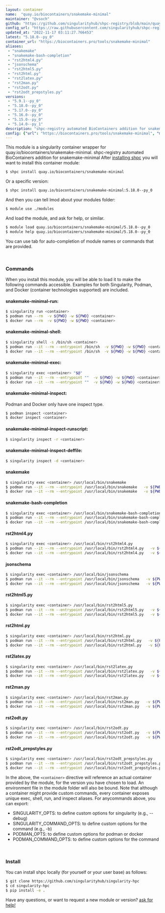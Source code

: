 ```yaml
---
layout: container
name:  "quay.io/biocontainers/snakemake-minimal"
maintainer: "@vsoch"
github: "https://github.com/singularityhub/shpc-registry/blob/main/quay.io/biocontainers/snakemake-minimal/container.yaml"
config_url: "https://raw.githubusercontent.com/singularityhub/shpc-registry/main/quay.io/biocontainers/snakemake-minimal/container.yaml"
updated_at: "2022-11-17 03:11:27.766453"
latest: "5.18.0--py_0"
container_url: "https://biocontainers.pro/tools/snakemake-minimal"
aliases:
 - "snakemake"
 - "snakemake-bash-completion"
 - "rst2html4.py"
 - "jsonschema"
 - "rst2html5.py"
 - "rst2html.py"
 - "rst2latex.py"
 - "rst2man.py"
 - "rst2odt.py"
 - "rst2odt_prepstyles.py"
versions:
 - "5.9.1--py_0"
 - "5.18.0--py_0"
 - "5.17.0--py_0"
 - "5.16.0--py_0"
 - "5.15.0--py_0"
 - "5.14.0--py_1"
description: "shpc-registry automated BioContainers addition for snakemake-minimal"
config: {"url": "https://biocontainers.pro/tools/snakemake-minimal", "maintainer": "@vsoch", "description": "shpc-registry automated BioContainers addition for snakemake-minimal", "latest": {"5.18.0--py_0": "sha256:887a52ddbfd7ab338974941c1f699744773652bff7585a5b17884eb81fe8ef21"}, "tags": {"5.9.1--py_0": "sha256:46611f4b19c9f6e11d9a159af8ded402e59d78d24f2dac6fec24210fde8c602c", "5.18.0--py_0": "sha256:887a52ddbfd7ab338974941c1f699744773652bff7585a5b17884eb81fe8ef21", "5.17.0--py_0": "sha256:078abd9fb362f20f870e5af7e84b0fc820b89734b2baaed5d781a2a37b81b44e", "5.16.0--py_0": "sha256:a0b11db100a14b3fc369db17bb097ca78d255f6403284cd104c61f1ae70cea2f", "5.15.0--py_0": "sha256:9e1724dc99a4a8dcf77ceac11748c66778ebf747d4f8bf622bf600c0b86ada5e", "5.14.0--py_1": "sha256:767af568eb20a31325ff128c2df6a507c54a6e2700a08856ed5b593d11b78c1f"}, "docker": "quay.io/biocontainers/snakemake-minimal", "aliases": {"snakemake": "/usr/local/bin/snakemake", "snakemake-bash-completion": "/usr/local/bin/snakemake-bash-completion", "rst2html4.py": "/usr/local/bin/rst2html4.py", "jsonschema": "/usr/local/bin/jsonschema", "rst2html5.py": "/usr/local/bin/rst2html5.py", "rst2html.py": "/usr/local/bin/rst2html.py", "rst2latex.py": "/usr/local/bin/rst2latex.py", "rst2man.py": "/usr/local/bin/rst2man.py", "rst2odt.py": "/usr/local/bin/rst2odt.py", "rst2odt_prepstyles.py": "/usr/local/bin/rst2odt_prepstyles.py"}}
---
```


This module is a singularity container wrapper for quay.io/biocontainers/snakemake-minimal.
shpc-registry automated BioContainers addition for snakemake-minimal
After [installing shpc](#install) you will want to install this container module:


```bash
$ shpc install quay.io/biocontainers/snakemake-minimal
```

Or a specific version:

```bash
$ shpc install quay.io/biocontainers/snakemake-minimal:5.18.0--py_0
```

And then you can tell lmod about your modules folder:

```bash
$ module use ./modules
```

And load the module, and ask for help, or similar.

```bash
$ module load quay.io/biocontainers/snakemake-minimal/5.18.0--py_0
$ module help quay.io/biocontainers/snakemake-minimal/5.18.0--py_0
```

You can use tab for auto-completion of module names or commands that are provided.

<br>

### Commands

When you install this module, you will be able to load it to make the following commands accessible.
Examples for both Singularity, Podman, and Docker (container technologies supported) are included.

#### snakemake-minimal-run:

```bash
$ singularity run <container>
$ podman run --rm  -v ${PWD} -w ${PWD} <container>
$ docker run --rm  -v ${PWD} -w ${PWD} <container>
```

#### snakemake-minimal-shell:

```bash
$ singularity shell -s /bin/sh <container>
$ podman run --it --rm --entrypoint /bin/sh  -v ${PWD} -w ${PWD} <container>
$ docker run --it --rm --entrypoint /bin/sh  -v ${PWD} -w ${PWD} <container>
```

#### snakemake-minimal-exec:

```bash
$ singularity exec <container> "$@"
$ podman run --it --rm --entrypoint ""  -v ${PWD} -w ${PWD} <container> "$@"
$ docker run --it --rm --entrypoint ""  -v ${PWD} -w ${PWD} <container> "$@"
```

#### snakemake-minimal-inspect:

Podman and Docker only have one inspect type.

```bash
$ podman inspect <container>
$ docker inspect <container>
```

#### snakemake-minimal-inspect-runscript:

```bash
$ singularity inspect -r <container>
```

#### snakemake-minimal-inspect-deffile:

```bash
$ singularity inspect -d <container>
```


#### snakemake

```bash
$ singularity exec <container> /usr/local/bin/snakemake
$ podman run --it --rm --entrypoint /usr/local/bin/snakemake   -v ${PWD} -w ${PWD} <container> -c " $@"
$ docker run --it --rm --entrypoint /usr/local/bin/snakemake   -v ${PWD} -w ${PWD} <container> -c " $@"
```


#### snakemake-bash-completion

```bash
$ singularity exec <container> /usr/local/bin/snakemake-bash-completion
$ podman run --it --rm --entrypoint /usr/local/bin/snakemake-bash-completion   -v ${PWD} -w ${PWD} <container> -c " $@"
$ docker run --it --rm --entrypoint /usr/local/bin/snakemake-bash-completion   -v ${PWD} -w ${PWD} <container> -c " $@"
```


#### rst2html4.py

```bash
$ singularity exec <container> /usr/local/bin/rst2html4.py
$ podman run --it --rm --entrypoint /usr/local/bin/rst2html4.py   -v ${PWD} -w ${PWD} <container> -c " $@"
$ docker run --it --rm --entrypoint /usr/local/bin/rst2html4.py   -v ${PWD} -w ${PWD} <container> -c " $@"
```


#### jsonschema

```bash
$ singularity exec <container> /usr/local/bin/jsonschema
$ podman run --it --rm --entrypoint /usr/local/bin/jsonschema   -v ${PWD} -w ${PWD} <container> -c " $@"
$ docker run --it --rm --entrypoint /usr/local/bin/jsonschema   -v ${PWD} -w ${PWD} <container> -c " $@"
```


#### rst2html5.py

```bash
$ singularity exec <container> /usr/local/bin/rst2html5.py
$ podman run --it --rm --entrypoint /usr/local/bin/rst2html5.py   -v ${PWD} -w ${PWD} <container> -c " $@"
$ docker run --it --rm --entrypoint /usr/local/bin/rst2html5.py   -v ${PWD} -w ${PWD} <container> -c " $@"
```


#### rst2html.py

```bash
$ singularity exec <container> /usr/local/bin/rst2html.py
$ podman run --it --rm --entrypoint /usr/local/bin/rst2html.py   -v ${PWD} -w ${PWD} <container> -c " $@"
$ docker run --it --rm --entrypoint /usr/local/bin/rst2html.py   -v ${PWD} -w ${PWD} <container> -c " $@"
```


#### rst2latex.py

```bash
$ singularity exec <container> /usr/local/bin/rst2latex.py
$ podman run --it --rm --entrypoint /usr/local/bin/rst2latex.py   -v ${PWD} -w ${PWD} <container> -c " $@"
$ docker run --it --rm --entrypoint /usr/local/bin/rst2latex.py   -v ${PWD} -w ${PWD} <container> -c " $@"
```


#### rst2man.py

```bash
$ singularity exec <container> /usr/local/bin/rst2man.py
$ podman run --it --rm --entrypoint /usr/local/bin/rst2man.py   -v ${PWD} -w ${PWD} <container> -c " $@"
$ docker run --it --rm --entrypoint /usr/local/bin/rst2man.py   -v ${PWD} -w ${PWD} <container> -c " $@"
```


#### rst2odt.py

```bash
$ singularity exec <container> /usr/local/bin/rst2odt.py
$ podman run --it --rm --entrypoint /usr/local/bin/rst2odt.py   -v ${PWD} -w ${PWD} <container> -c " $@"
$ docker run --it --rm --entrypoint /usr/local/bin/rst2odt.py   -v ${PWD} -w ${PWD} <container> -c " $@"
```


#### rst2odt_prepstyles.py

```bash
$ singularity exec <container> /usr/local/bin/rst2odt_prepstyles.py
$ podman run --it --rm --entrypoint /usr/local/bin/rst2odt_prepstyles.py   -v ${PWD} -w ${PWD} <container> -c " $@"
$ docker run --it --rm --entrypoint /usr/local/bin/rst2odt_prepstyles.py   -v ${PWD} -w ${PWD} <container> -c " $@"
```



In the above, the `<container>` directive will reference an actual container provided
by the module, for the version you have chosen to load. An environment file in the
module folder will also be bound. Note that although a container
might provide custom commands, every container exposes unique exec, shell, run, and
inspect aliases. For anycommands above, you can export:

 - SINGULARITY_OPTS: to define custom options for singularity (e.g., --debug)
 - SINGULARITY_COMMAND_OPTS: to define custom options for the command (e.g., -b)
 - PODMAN_OPTS: to define custom options for podman or docker
 - PODMAN_COMMAND_OPTS: to define custom options for the command

<br>

### Install

You can install shpc locally (for yourself or your user base) as follows:

```bash
$ git clone https://github.com/singularityhub/singularity-hpc
$ cd singularity-hpc
$ pip install -e .
```

Have any questions, or want to request a new module or version? [ask for help!](https://github.com/singularityhub/singularity-hpc/issues)